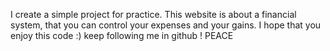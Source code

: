 I create a simple project for practice. This website is about a financial system, that you can control your expenses and your gains. I hope that you enjoy this code :) keep following me in github ! PEACE

